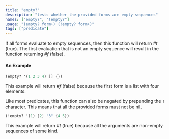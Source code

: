 ```yaml
---
title: "empty?"
description: "tests whether the provided forms are empty sequences"
names: ["empty?", "!empty?"]
usage: "(empty? form+) (!empty? form+)"
tags: ["predicate"]
---
```


If all forms evaluate to empty sequences, then this function will return _#t_ (true). The first evaluation that is not an empty sequence will result in the function returning _#f_ (false).

#### An Example

```scheme
(empty? '(1 2 3 4) [] {})
```

This example will return _#f_ (false) because the first form is a list with four elements.

Like most predicates, this function can also be negated by prepending the `!` character. This means that all the provided forms must not be nil.

```scheme
(!empty? '(1) [2] "3" {4 5})
```

This example will return _#t_ (true) because all the arguments are non-empty sequences of some kind.
